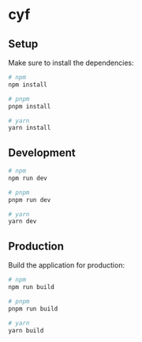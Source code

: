 # cyf

## Setup

Make sure to install the dependencies:

```bash
# npm
npm install

# pnpm
pnpm install

# yarn
yarn install
```

## Development

```bash
# npm
npm run dev

# pnpm
pnpm run dev

# yarn
yarn dev
```

## Production

Build the application for production:

```bash
# npm
npm run build

# pnpm
pnpm run build

# yarn
yarn build
```

